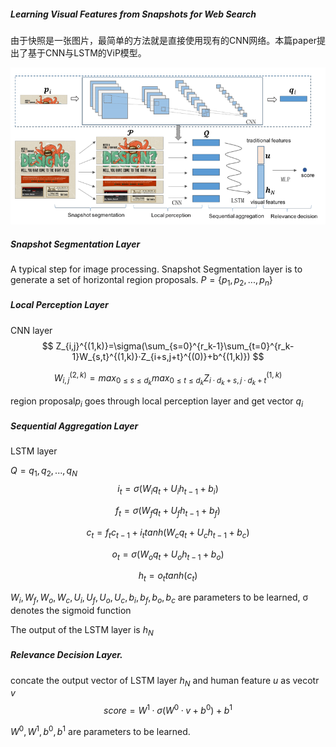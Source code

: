 ##### Learning Visual Features from Snapshots for Web Search

由于快照是一张图片，最简单的方法就是直接使用现有的CNN网络。本篇paper提出了基于CNN与LSTM的ViP模型。

![](./pics/visual.png)

##### Snapshot Segmentation Layer

A typical step for image processing. Snapshot Segmentation layer is to generate a set of horizontal region proposals. $P=\{p_1,p_2,...,p_n\}$



##### Local Perception Layer

CNN layer
$$
Z_{i,j}^{(1,k)}=\sigma(\sum_{s=0}^{r_k-1}\sum_{t=0}^{r_k-1}W_{s,t}^{(1,k)}·Z_{i+s,j+t}^{(0)}+b^{(1,k)})
$$

$$
W_{i,j}^{(2,k)}=max_{0\leq s\leq d_k} max_{0\leq t\leq d_k} Z_{i·d_k+s,j·d_k+t}^{(1,k)} 
$$

region proposal$p_i$ goes through local perception layer and get vector $q_i$



##### Sequential Aggregation Layer

LSTM layer

$Q={q_1,q_2,...,q_N}$
$$
i_t=\sigma(W_iq_t+U_ih_{t-1}+b_i)
$$

$$
f_t=\sigma(W_fq_t+U_fh_{t-1}+b_f)
$$

$$
c_t=f_tc_{t-1}+i_ttanh(W_cq_t+U_ch_{t-1}+b_c)
$$

$$
o_t=\sigma(W_oq_t+U_oh_{t-1}+b_o)
$$

$$
h_t=o_ttanh(c_t)
$$

$W_i,W_f,W_o,W_c,U_i,U_f,U_o,U_c,b_i,b_f,b_o,b_c$ are parameters to be learned, σ denotes the sigmoid function

The output of the LSTM layer is $h_N$



##### Relevance Decision Layer.

concate the output vector of LSTM layer $h_N$ and human feature $u$ as vecotr $v$
$$
score=W^1·\sigma(W^0·v+b^0)+b^1
$$
 

$W^0,W^1,b^0,b^1$ are parameters to be learned.

